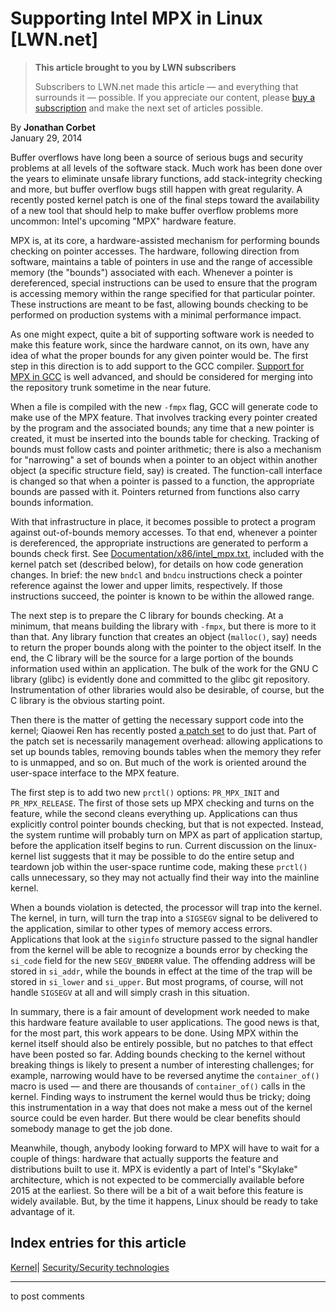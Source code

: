 # Supporting Intel MPX in Linux [LWN.net]

> **This article brought to you by LWN subscribers**
> 
> Subscribers to LWN.net made this article — and everything that surrounds it — possible. If you appreciate our content, please [buy a subscription](/Promo/nst-nag3/subscribe) and make the next set of articles possible. 

By **Jonathan Corbet**  
January 29, 2014 

Buffer overflows have long been a source of serious bugs and security problems at all levels of the software stack. Much work has been done over the years to eliminate unsafe library functions, add stack-integrity checking and more, but buffer overflow bugs still happen with great regularity. A recently posted kernel patch is one of the final steps toward the availability of a new tool that should help to make buffer overflow problems more uncommon: Intel's upcoming "MPX" hardware feature. 

MPX is, at its core, a hardware-assisted mechanism for performing bounds checking on pointer accesses. The hardware, following direction from software, maintains a table of pointers in use and the range of accessible memory (the "bounds") associated with each. Whenever a pointer is dereferenced, special instructions can be used to ensure that the program is accessing memory within the range specified for that particular pointer. These instructions are meant to be fast, allowing bounds checking to be performed on production systems with a minimal performance impact. 

As one might expect, quite a bit of supporting software work is needed to make this feature work, since the hardware cannot, on its own, have any idea of what the proper bounds for any given pointer would be. The first step in this direction is to add support to the GCC compiler. [Support for MPX in GCC](http://gcc.gnu.org/wiki/Intel%20MPX%20support%20in%20the%20GCC%20compiler) is well advanced, and should be considered for merging into the repository trunk sometime in the near future. 

When a file is compiled with the new `-fmpx` flag, GCC will generate code to make use of the MPX feature. That involves tracking every pointer created by the program and the associated bounds; any time that a new pointer is created, it must be inserted into the bounds table for checking. Tracking of bounds must follow casts and pointer arithmetic; there is also a mechanism for "narrowing" a set of bounds when a pointer to an object within another object (a specific structure field, say) is created. The function-call interface is changed so that when a pointer is passed to a function, the appropriate bounds are passed with it. Pointers returned from functions also carry bounds information. 

With that infrastructure in place, it becomes possible to protect a program against out-of-bounds memory accesses. To that end, whenever a pointer is dereferenced, the appropriate instructions are generated to perform a bounds check first. See [Documentation/x86/intel_mpx.txt](/Articles/582739/), included with the kernel patch set (described below), for details on how code generation changes. In brief: the new `bndcl` and `bndcu` instructions check a pointer reference against the lower and upper limits, respectively. If those instructions succeed, the pointer is known to be within the allowed range. 

The next step is to prepare the C library for bounds checking. At a minimum, that means building the library with `-fmpx`, but there is more to it than that. Any library function that creates an object (`malloc()`, say) needs to return the proper bounds along with the pointer to the object itself. In the end, the C library will be the source for a large portion of the bounds information used within an application. The bulk of the work for the GNU C library (glibc) is evidently done and committed to the glibc git repository. Instrumentation of other libraries would also be desirable, of course, but the C library is the obvious starting point. 

Then there is the matter of getting the necessary support code into the kernel; Qiaowei Ren has recently posted [a patch set](/Articles/582473/) to do just that. Part of the patch set is necessarily management overhead: allowing applications to set up bounds tables, removing bounds tables when the memory they refer to is unmapped, and so on. But much of the work is oriented around the user-space interface to the MPX feature. 

The first step is to add two new `prctl()` options: `PR_MPX_INIT` and `PR_MPX_RELEASE`. The first of those sets up MPX checking and turns on the feature, while the second cleans everything up. Applications can thus explicitly control pointer bounds checking, but that is not expected. Instead, the system runtime will probably turn on MPX as part of application startup, before the application itself begins to run. Current discussion on the linux-kernel list suggests that it may be possible to do the entire setup and teardown job within the user-space runtime code, making these `prctl()` calls unnecessary, so they may not actually find their way into the mainline kernel. 

When a bounds violation is detected, the processor will trap into the kernel. The kernel, in turn, will turn the trap into a `SIGSEGV` signal to be delivered to the application, similar to other types of memory access errors. Applications that look at the `siginfo` structure passed to the signal handler from the kernel will be able to recognize a bounds error by checking the `si_code` field for the new `SEGV_BNDERR` value. The offending address will be stored in `si_addr`, while the bounds in effect at the time of the trap will be stored in `si_lower` and `si_upper`. But most programs, of course, will not handle `SIGSEGV` at all and will simply crash in this situation. 

In summary, there is a fair amount of development work needed to make this hardware feature available to user applications. The good news is that, for the most part, this work appears to be done. Using MPX within the kernel itself should also be entirely possible, but no patches to that effect have been posted so far. Adding bounds checking to the kernel without breaking things is likely to present a number of interesting challenges; for example, narrowing would have to be reversed anytime the `container_of()` macro is used — and there are thousands of `container_of()` calls in the kernel. Finding ways to instrument the kernel would thus be tricky; doing this instrumentation in a way that does not make a mess out of the kernel source could be even harder. But there would be clear benefits should somebody manage to get the job done. 

Meanwhile, though, anybody looking forward to MPX will have to wait for a couple of things: hardware that actually supports the feature and distributions built to use it. MPX is evidently a part of Intel's "Skylake" architecture, which is not expected to be commercially available before 2015 at the earliest. So there will be a bit of a wait before this feature is widely available. But, by the time it happens, Linux should be ready to take advantage of it. 

  
Index entries for this article  
---  
[Kernel](/Kernel/Index)| [Security/Security technologies](/Kernel/Index#Security-Security_technologies)  
  


* * *

to post comments 
